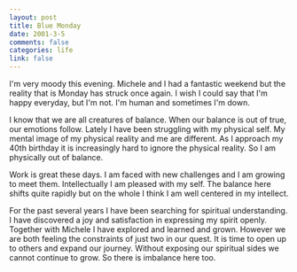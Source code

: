 ```yaml
--- 
layout: post
title: Blue Monday
date: 2001-3-5
comments: false
categories: life
link: false
---
```

I'm very moody this evening. Michele and I had a fantastic weekend but the reality that is Monday has struck once again. I wish I could say that I'm happy everyday, but I'm not. I'm human and sometimes I'm down.

I know that we are all creatures of balance. When our balance is out of true, our emotions follow. Lately I have been struggling with my physical self. My mental image of my physical reality and me are different. As I approach my 40th birthday it is increasingly hard to ignore the physical reality. So I am physically out of balance.

Work is great these days. I am faced with new challenges and I am growing to meet them. Intellectually I am pleased with my self. The balance here shifts quite rapidly but on the whole I think I am well centered in my intellect.

For the past several years I have been searching for spiritual understanding. I have discovered a joy and satisfaction in expressing my spirit openly. Together with Michele I have explored and learned and grown. However we are both feeling the constraints of just two in our quest. It is time to open up to others and expand our journey. Without exposing our spiritual sides we cannot continue to grow. So there is imbalance here too.
